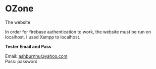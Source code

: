 # OZone
The website

In order for firebase authentication to work, the website must be run on localhost. I used Xampp to localhost.

**Tester Email and Pass**

Email: ashburnhu@yahoo.com  
Pass: password
